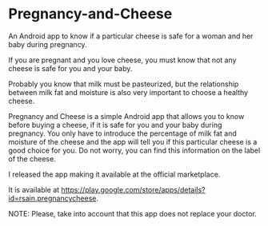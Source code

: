 # Pregnancy-and-Cheese
An Android app to know if a particular cheese is safe for a woman and her baby during pregnancy.

If you are pregnant and you love cheese, you must know that not any cheese is safe for you and your baby. 

Probably you know that milk must be pasteurized, but the relationship between milk fat and moisture is also very important to choose a healthy cheese.

Pregnancy and Cheese is a simple Android app that allows you to know before buying a cheese, if it is safe for you and your baby during pregnancy. You only have to introduce the percentage of milk fat and moisture of the cheese and the app will tell you if this particular cheese is a good choice for you. Do not worry, you can find this information on the label of the cheese.

I released the app making it available at the official marketplace.

It is available at https://play.google.com/store/apps/details?id=rsain.pregnancycheese.

NOTE: Please, take into account that this app does not replace your doctor.
